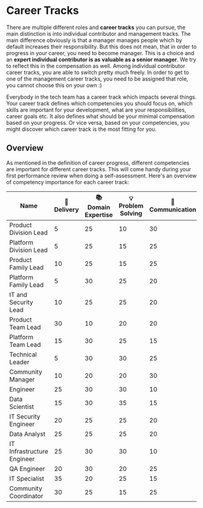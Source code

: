 # Career Tracks

There are multiple different roles and **career tracks** you can pursue, the main distinction is into individual contributor and management tracks. The main difference obviously is that a manager manages people which by default increases their responsibility. But this does not mean, that in order to progress in your career, you need to become manager. This is a choice and an **expert individual contributor is as valuable as a senior manager**. We try to reflect this in the compensation as well. Among individual contributor career tracks, you are able to switch pretty much freely. In order to get to one of the management career tracks, you need to be assigned that role, you cannot choose this on your own :)

Everybody in the tech team has a career track which impacts several things. Your career track defines which competencies you should focus on, which skills are important for your development, what are your responsibilities, career goals etc. It also defines what should be your minimal compensation based on your progress. Or vice versa, based on your competencies, you might discover which career track is the most fitting for you.

## Overview

As mentioned in the definition of career progress, different competencies are important for different career tracks. This will come handy during your first performance review when doing a self-assessment. Here's an overview of competency importance for each career track:

| Name | 🚚 Delivery | 📚 Domain Expertise | 💡 Problem Solving | 💬 Communication | 🎖️ Leadership |
|----------------------------|----------|------------------|-----------------|---------------|------------|
| Product Division Lead         | 5  | 25 | 10 | 30 | 30 |
| Platform Division Lead        | 5  | 25 | 15 | 25 | 30 |
| Product Family Lead           | 10 | 25 | 15 | 25 | 25 |
| Platform Family Lead          | 5  | 30 | 25 | 20 | 20 |
| IT and Security Lead          | 10 | 25 | 25 | 20 | 20 |
| Product Team Lead             | 30 | 10 | 20 | 20 | 20 |
| Platform Team Lead            | 15 | 30 | 25 | 15 | 15 |
| Technical Leader              | 5  | 30 | 30 | 25 | 10 |
| Community Manager             | 10 | 20 | 20 | 30 | 20 |
| Engineer                      | 25 | 30 | 30 | 10 | 5  |
| Data Scientist                | 15 | 30 | 35 | 15 | 5  |
| IT Security Engineer          | 20 | 25 | 25 | 20 | 10 |
| Data Analyst                  | 25 | 25 | 25 | 20 | 5  |
| IT Infrastructure Engineer    | 25 | 30 | 30 | 10 | 5  |
| QA Engineer                   | 20 | 30 | 20 | 25 | 5  |
| IT Specialist                 | 35 | 20 | 25 | 15 | 5  |
| Community Coordinator         | 30 | 25 | 15 | 25 | 5  |
